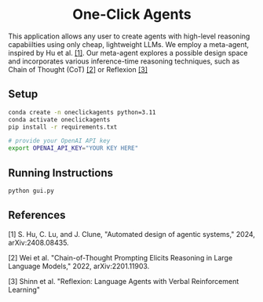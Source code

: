 <h1 align="center">
  <b>One-Click Agents</b><br>
</h1>

This application allows any user to create agents with high-level reasoning capabiilties using only cheap, lightweight LLMs. We employ a meta-agent, inspired by Hu et al. [[1]](#1). Our meta-agent explores a possible design space and incorporates various inference-time reasoning techniques, such as Chain of Thought (CoT) [[2]](#2) or Reflexion [[3]](#3)

## Setup
```bash
conda create -n oneclickagents python=3.11
conda activate oneclickagents
pip install -r requirements.txt

# provide your OpenAI API key
export OPENAI_API_KEY="YOUR KEY HERE"
```

## Running Instructions
```bash
python gui.py
```

## References
<a id="1">[1]</a> 
 S. Hu, C. Lu, and J. Clune, "Automated design of agentic systems," 2024,
arXiv:2408.08435.

<a id="2">[2]</a> 
 Wei et al. "Chain-of-Thought Prompting Elicits Reasoning in Large Language Models," 2022,
arXiv:2201.11903.


<a id="3">[3]</a> Shinn et al. "Reflexion: Language Agents with Verbal Reinforcement Learning"



